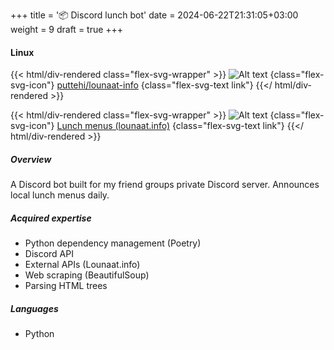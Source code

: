 +++
title = '📦 Discord lunch bot'
date = 2024-06-22T21:31:05+03:00
weight = 9
draft = true
+++

#### Linux

{{< html/div-rendered class="flex-svg-wrapper" >}}
![Alt text](svg/code-slash.svg)
{class="flex-svg-icon"}
[puttehi/lounaat-info](https://github.com/puttehi/lounaat-info)
{class="flex-svg-text link"}
{{</ html/div-rendered >}}

{{< html/div-rendered class="flex-svg-wrapper" >}}
![Alt text](svg/file-earmark-text.svg)
{class="flex-svg-icon"}
[Lunch menus (lounaat.info)](https://www.lounaat.info)
{class="flex-svg-text link"}
{{</ html/div-rendered >}}

##### Overview

A Discord bot built for my friend groups private Discord server. Announces local lunch menus daily.

##### Acquired expertise

- Python dependency management (Poetry)
- Discord API
- External APIs (Lounaat.info)
- Web scraping (BeautifulSoup)
- Parsing HTML trees

##### Languages

- Python


